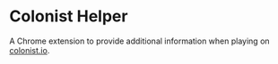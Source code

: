 # Colonist Helper

A Chrome extension to provide additional information when playing on [colonist.io](colonist.io).
